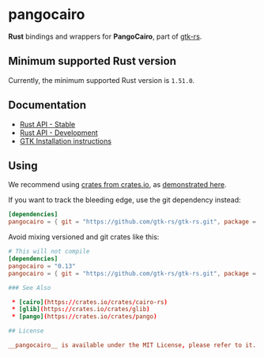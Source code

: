 # pangocairo 

__Rust__ bindings and wrappers for __PangoCairo__, part of [gtk-rs](https://github.com/gtk-rs/gtk-rs).

## Minimum supported Rust version

Currently, the minimum supported Rust version is `1.51.0`.

## Documentation

 * [Rust API - Stable](https://gtk-rs.org/docs/pangocairo/)
 * [Rust API - Development](https://gtk-rs.org/gtk-rs/git/docs/pangocairo)
 * [GTK Installation instructions](https://www.gtk.org/docs/installations/)

## Using

We recommend using [crates from crates.io](https://crates.io/keywords/gtk-rs),
as [demonstrated here](https://gtk-rs.org/#using).

If you want to track the bleeding edge, use the git dependency instead:

```toml
[dependencies]
pangocairo = { git = "https://github.com/gtk-rs/gtk-rs.git", package = "pangocairo" }
```

Avoid mixing versioned and git crates like this:

```toml
# This will not compile
[dependencies]
pangocairo = "0.13"
pangocairo = { git = "https://github.com/gtk-rs/gtk-rs.git", package = "pangocairo" }

### See Also

 * [cairo](https://crates.io/crates/cairo-rs)
 * [glib](https://crates.io/crates/glib)
 * [pango](https://crates.io/crates/pango)

## License

__pangocairo__ is available under the MIT License, please refer to it.

